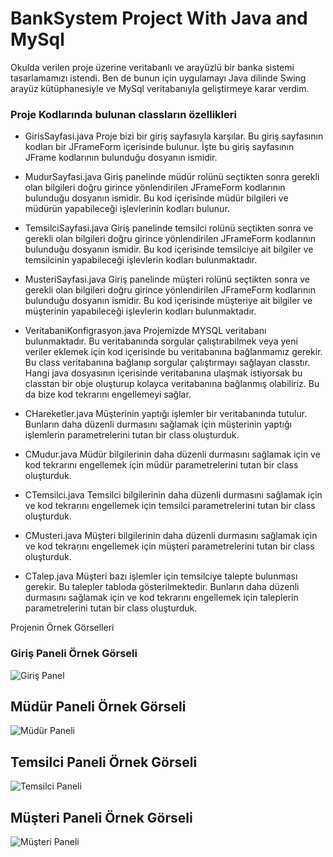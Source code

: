 # BankSystem Project With Java and MySql

Okulda verilen proje üzerine veritabanlı ve arayüzlü bir banka sistemi tasarlamamızı istendi. Ben de bunun için uygulamayı Java dilinde Swing arayüz kütüphanesiyle ve MySql veritabanıyla geliştirmeye karar verdim.


### Proje Kodlarında bulunan classların özellikleri

- GirisSayfasi.java
Proje bizi bir giriş sayfasıyla karşılar. Bu giriş sayfasının kodları bir JFrameForm içerisinde bulunur. İşte bu giriş sayfasının JFrame kodlarının bulunduğu dosyanın ismidir.

-  MudurSayfasi.java
Giriş panelinde müdür rolünü seçtikten sonra gerekli olan bilgileri doğru girince yönlendirilen JFrameForm kodlarının bulunduğu dosyanın ismidir. Bu kod içerisinde müdür bilgileri ve müdürün yapabileceği işlevlerinin kodları bulunur.

- TemsilciSayfasi.java
Giriş panelinde temsilci rolünü seçtikten sonra ve gerekli olan bilgileri doğru girince yönlendirilen JFrameForm kodlarının bulunduğu dosyanın ismidir. Bu kod içerisinde temsilciye ait bilgiler ve temsilcinin yapabileceği işlevlerin kodları bulunmaktadır.

- MusteriSayfasi.java
Giriş panelinde müşteri rolünü seçtikten sonra ve gerekli olan bilgileri doğru girince yönlendirilen JFrameForm kodlarının bulunduğu dosyanın ismidir. Bu kod içerisinde müşteriye ait bilgiler ve müşterinin yapabileceği işlevlerin kodları bulunmaktadır.

- VeritabaniKonfigrasyon.java
Projemizde MYSQL veritabanı bulunmaktadır. Bu veritabanında sorgular çalıştırabilmek veya yeni veriler eklemek için kod içerisinde bu veritabanına bağlanmamız gerekir. Bu class veritabanına bağlanıp sorgular çalıştırmayı sağlayan classtır. Hangi java dosyasının içerisinde veritabanına ulaşmak istiyorsak bu classtan bir obje oluşturup kolayca veritabanına bağlanmış olabiliriz. Bu da bize kod tekrarını engellemeyi sağlar.

 - CHareketler.java
Müşterinin yaptığı işlemler bir veritabanında tutulur. Bunların daha düzenli durmasını sağlamak için müşterinin yaptığı işlemlerin parametrelerini tutan bir class oluşturduk.

- CMudur.java
Müdür bilgilerinin daha düzenli durmasını sağlamak için ve kod tekrarını engellemek için müdür parametrelerini tutan bir class oluşturduk.

- CTemsilci.java
Temsilci bilgilerinin daha düzenli durmasını sağlamak için ve kod tekrarını engellemek için temsilci parametrelerini tutan bir class oluşturduk.

- CMusteri.java
Müşteri bilgilerinin daha düzenli durmasını sağlamak için ve kod tekrarını engellemek için müşteri parametrelerini tutan bir class oluşturduk.

- CTalep.java
Müşteri bazı işlemler için temsilciye talepte bulunması gerekir. Bu talepler tabloda gösterilmektedir. Bunların daha düzenli durmasını sağlamak için ve kod tekrarını engellemek için taleplerin parametrelerini tutan bir class oluşturduk.

Projenin Örnek Görselleri

### Giriş Paneli Örnek Görseli

![Giriş Panel](https://github.com/MelihSelamiUrkmezz/BankSystem/blob/master/proje_resimleri/giris.png)

## Müdür Paneli Örnek Görseli

![Müdür Paneli](https://github.com/MelihSelamiUrkmezz/BankSystem/blob/master/proje_resimleri/mudur.png)

## Temsilci Paneli Örnek Görseli

![Temsilci Paneli](https://github.com/MelihSelamiUrkmezz/BankSystem/blob/master/proje_resimleri/temsilci.png)

## Müşteri Paneli Örnek Görseli

![Müşteri Paneli](https://github.com/MelihSelamiUrkmezz/BankSystem/blob/master/proje_resimleri/musteri.png)




